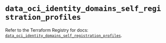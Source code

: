 # `data_oci_identity_domains_self_registration_profiles`

Refer to the Terraform Registry for docs: [`data_oci_identity_domains_self_registration_profiles`](https://registry.terraform.io/providers/oracle/oci/6.18.0/docs/data-sources/identity_domains_self_registration_profiles).
